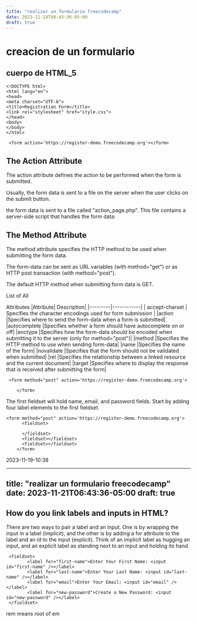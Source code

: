 ```yaml
---
title: "realizar un formulario freecodecamp"
date: 2023-11-19T08:43:36-05:00
draft: true
---
```


# creacion de un formulario
## cuerpo de **HTML_5**

```
<!DOCTYPE html>
<html lang="en">
<head>
<meta charset="UTF-8">
<title>Registration Form</title>
<link rel="stylesheet" href="style.css"> 
</head>
<body>
</body>
</html>
```


```
 <form action='https://register-demo.freecodecamp.org'></form>
```
## The Action Attribute
The action attribute defines the action to be performed when the form is submitted.

Usually, the form data is sent to a file on the server when the user clicks on the submit button.

the form data is sent to a file called "action_page.php". This file contains a server-side script that handles the form data:

## The Method Attribute

The method attribute specifies the HTTP method to be used when submitting the form data.

The form-data can be sent as URL variables (with method="get") or as HTTP post transaction (with method="post").

The default HTTP method when submitting form data is GET. 



List of All <form> Attributes
|Attribute|	Description|
|---------|------------|
| accept-charset	| Specifies the character encodings used for form submission |
|action	|Specifies where to send the form-data when a form is submitted|
|autocomplete	|Specifies whether a form should have autocomplete on or off|
|enctype	|Specifies how the form-data should be encoded when submitting it to the server (only for method="post")|
|method	|Specifies the HTTP method to use when sending form-data|
|name	|Specifies the name of the form|
|novalidate	|Specifies that the form should not be validated when submitted|
|rel	|Specifies the relationship between a linked resource and the current document|
|target	|Specifies where to display the response that is received after submitting the form|

```
 <form method="post" action='https://register-demo.freecodecamp.org'>
    
    </form>
```

The first fieldset will hold name, email, and password fields. Start by adding four label elements to the first fieldset.
```
<form method="post" action='https://register-demo.freecodecamp.org'>
      <fieldset>

      </fieldset>
      <fieldset></fieldset>
      <fieldset></fieldset>
    </form>
```

2023-11-19-10:38

---
title: "realizar un formulario freecodecamp"
date: 2023-11-21T06:43:36-05:00
draft: true
---

## How do you link labels and inputs in HTML?
There are two ways to pair a label and an input. One is by wrapping the input in a label (implicit), and the other is by adding a for attribute to the label and an id to the input (explicit). Think of an implicit label as hugging an input, and an explicit label as standing next to an input and holding its hand

```
 <fieldset>
        <label for="first-name">Enter Your First Name: <input id="first-name" /></label>
        <label for="last-name">Enter Your Last Name: <input id="last-name" /></label>
        <label for="email">Enter Your Email: <input id="email" /></label>
        <label for="new-password">Create a New Password: <input id="new-password" /></label>
 </fieldset>
```

rem means root of em
